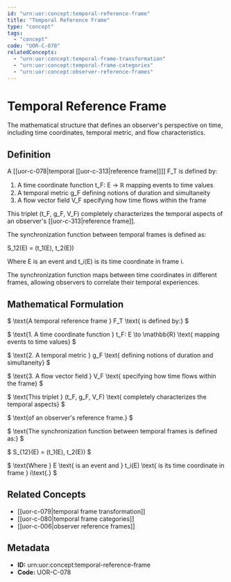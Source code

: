 ```yaml
---
id: "urn:uor:concept:temporal-reference-frame"
title: "Temporal Reference Frame"
type: "concept"
tags:
  - "concept"
code: "UOR-C-078"
relatedConcepts:
  - "urn:uor:concept:temporal-frame-transformation"
  - "urn:uor:concept:temporal-frame-categories"
  - "urn:uor:concept:observer-reference-frames"
---
```


# Temporal Reference Frame

The mathematical structure that defines an observer's perspective on time, including time coordinates, temporal metric, and flow characteristics.

## Definition

A [[uor-c-078|temporal [[uor-c-313|reference frame]]]] F_T is defined by:

1. A time coordinate function t_F: E → ℝ mapping events to time values
2. A temporal metric g_F defining notions of duration and simultaneity
3. A flow vector field V_F specifying how time flows within the frame

This triplet (t_F, g_F, V_F) completely characterizes the temporal aspects of an observer's [[uor-c-313|reference frame]].

The synchronization function between temporal frames is defined as:

S_12(E) = (t_1(E), t_2(E))

Where E is an event and t_i(E) is its time coordinate in frame i.

The synchronization function maps between time coordinates in different frames, allowing observers to correlate their temporal experiences.

## Mathematical Formulation

$
\text{A temporal reference frame } F_T \text{ is defined by:}
$

$
\text{1. A time coordinate function } t_F: E \to \mathbb{R} \text{ mapping events to time values}
$

$
\text{2. A temporal metric } g_F \text{ defining notions of duration and simultaneity}
$

$
\text{3. A flow vector field } V_F \text{ specifying how time flows within the frame}
$

$
\text{This triplet } (t_F, g_F, V_F) \text{ completely characterizes the temporal aspects}
$

$
\text{of an observer's reference frame.}
$

$
\text{The synchronization function between temporal frames is defined as:}
$

$
S_{12}(E) = (t_1(E), t_2(E))
$

$
\text{Where } E \text{ is an event and } t_i(E) \text{ is its time coordinate in frame } i\text{.}
$

## Related Concepts

- [[uor-c-079|temporal frame transformation]]
- [[uor-c-080|temporal frame categories]]
- [[uor-c-006|observer reference frames]]

## Metadata

- **ID:** urn:uor:concept:temporal-reference-frame
- **Code:** UOR-C-078
